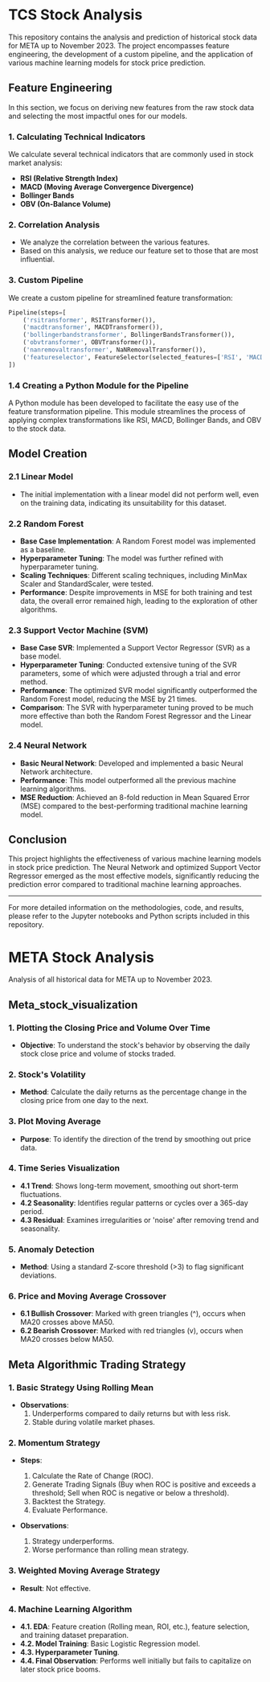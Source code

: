 # TCS Stock Analysis

This repository contains the analysis and prediction of historical stock data for META up to November 2023. The project encompasses feature engineering, the development of a custom pipeline, and the application of various machine learning models for stock price prediction.

## Feature Engineering

In this section, we focus on deriving new features from the raw stock data and selecting the most impactful ones for our models.

### 1. Calculating Technical Indicators
We calculate several technical indicators that are commonly used in stock market analysis:
- **RSI (Relative Strength Index)**
- **MACD (Moving Average Convergence Divergence)**
- **Bollinger Bands**
- **OBV (On-Balance Volume)**

### 2. Correlation Analysis
- We analyze the correlation between the various features.
- Based on this analysis, we reduce our feature set to those that are most influential.

### 3. Custom Pipeline
We create a custom pipeline for streamlined feature transformation:

```python
Pipeline(steps=[
    ('rsitransformer', RSITransformer()),
    ('macdtransformer', MACDTransformer()),
    ('bollingerbandstransformer', BollingerBandsTransformer()),
    ('obvtransformer', OBVTransformer()),
    ('nanremovaltransformer', NaNRemovalTransformer()),
    ('featureselector', FeatureSelector(selected_features=['RSI', 'MACD', 'OBV', 'High', 'Close']))
])
```

### 1.4 Creating a Python Module for the Pipeline
A Python module has been developed to facilitate the easy use of the feature transformation pipeline. This module streamlines the process of applying complex transformations like RSI, MACD, Bollinger Bands, and OBV to the stock data.

## Model Creation

### 2.1 Linear Model
- The initial implementation with a linear model did not perform well, even on the training data, indicating its unsuitability for this dataset.

### 2.2 Random Forest
- **Base Case Implementation**: A Random Forest model was implemented as a baseline.
- **Hyperparameter Tuning**: The model was further refined with hyperparameter tuning.
- **Scaling Techniques**: Different scaling techniques, including MinMax Scaler and StandardScaler, were tested.
- **Performance**: Despite improvements in MSE for both training and test data, the overall error remained high, leading to the exploration of other algorithms.

### 2.3 Support Vector Machine (SVM)
- **Base Case SVR**: Implemented a Support Vector Regressor (SVR) as a base model.
- **Hyperparameter Tuning**: Conducted extensive tuning of the SVR parameters, some of which were adjusted through a trial and error method.
- **Performance**: The optimized SVR model significantly outperformed the Random Forest model, reducing the MSE by 21 times.
- **Comparison**: The SVR with hyperparameter tuning proved to be much more effective than both the Random Forest Regressor and the Linear model.

### 2.4 Neural Network
- **Basic Neural Network**: Developed and implemented a basic Neural Network architecture.
- **Performance**: This model outperformed all the previous machine learning algorithms.
- **MSE Reduction**: Achieved an 8-fold reduction in Mean Squared Error (MSE) compared to the best-performing traditional machine learning model.

## Conclusion

This project highlights the effectiveness of various machine learning models in stock price prediction. The Neural Network and optimized Support Vector Regressor emerged as the most effective models, significantly reducing the prediction error compared to traditional machine learning approaches.

---

For more detailed information on the methodologies, code, and results, please refer to the Jupyter notebooks and Python scripts included in this repository.


# META Stock Analysis

Analysis of all historical data for META up to November 2023.

## Meta_stock_visualization

### 1. Plotting the Closing Price and Volume Over Time

- **Objective**: To understand the stock's behavior by observing the daily stock close price and volume of stocks traded.

### 2. Stock's Volatility

- **Method**: Calculate the daily returns as the percentage change in the closing price from one day to the next.

### 3. Plot Moving Average

- **Purpose**: To identify the direction of the trend by smoothing out price data.

### 4. Time Series Visualization

- **4.1 Trend**: Shows long-term movement, smoothing out short-term fluctuations.
- **4.2 Seasonality**: Identifies regular patterns or cycles over a 365-day period.
- **4.3 Residual**: Examines irregularities or 'noise' after removing trend and seasonality.

### 5. Anomaly Detection

- **Method**: Using a standard Z-score threshold (>3) to flag significant deviations.

### 6. Price and Moving Average Crossover

- **6.1 Bullish Crossover**: Marked with green triangles (^), occurs when MA20 crosses above MA50.
- **6.2 Bearish Crossover**: Marked with red triangles (v), occurs when MA20 crosses below MA50.

## Meta Algorithmic Trading Strategy

### 1. Basic Strategy Using Rolling Mean

- **Observations**:
  1. Underperforms compared to daily returns but with less risk.
  2. Stable during volatile market phases.

### 2. Momentum Strategy

- **Steps**:
  1. Calculate the Rate of Change (ROC).
  2. Generate Trading Signals (Buy when ROC is positive and exceeds a threshold; Sell when ROC is negative or below a threshold).
  3. Backtest the Strategy.
  4. Evaluate Performance.

- **Observations**:
  1. Strategy underperforms.
  2. Worse performance than rolling mean strategy.

### 3. Weighted Moving Average Strategy

- **Result**: Not effective.

### 4. Machine Learning Algorithm

- **4.1. EDA**: Feature creation (Rolling mean, ROI, etc.), feature selection, and training dataset preparation.
- **4.2. Model Training**: Basic Logistic Regression model.
- **4.3. Hyperparameter Tuning**.
- **4.4. Final Observation**: Performs well initially but fails to capitalize on later stock price booms.
